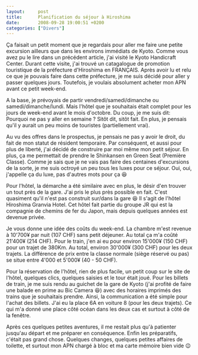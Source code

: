 ```yaml
---
layout:     post
title:      Planification du séjour à Hiroshima
date:       2008-09-28 19:00:51 +0200
categories: ["Divers"]
---
```


Ça faisait un petit moment que je regardais pour aller me faire une petite excursion ailleurs que dans les environs
immédiats de Kyoto. Comme vous avez pu le lire dans un précédent article, j'ai visité le Kyoto Handicraft Center.
Durant cette visite, j'ai trouvé un catagalogue de promotion touristique de la préfecture d'Hiroshima en FRANÇAIS.
Après avoir lu et relu ce que je pouvais faire dans cette préfecture, je me suis décidé pour aller y passer
quelques jours. Toutefois, je voulais absolument acheter mon APN avant ce petit week-end.

<!--more-->

A la base, je prévoyais de partir vendredi/samedi/dimanche ou samedi/dimanche/lundi. Mais l'hôtel que je souhaitais
était complet pour les jours de week-end avant le mois d'octobre. Du coup, je me suis dit: Pourquoi ne pas y aller
en semaine ? Sitôt dit, sitôt fait. En plus, je pensais qu'il y aurait un peu moins de touristes (partiellement
vrai).

Au vu des offres dans le prospectus, je pensais ne pas y avoir le droit, du fait de mon statut de résident
temporaire. Par conséquent, et aussi pour plus de liberté, j'ai décidé de construire par moi même mon petit séjour.
En plus, ça me permettait de prendre le Shinkansen en Green Seat (Première Classe). Comme je sais que je ne vais
pas faire des centaines d'excursions de la sorte, je me suis octroyé un peu tous les luxes pour ce séjour. Oui,
oui, j'appelle ça du luxe, pas d'autres mots pour ça :laughing:

Pour l'hôtel, la démarche a été similaire avec en plus, le désir d'en trouver un tout près de la gare. J'ai pris le
plus près possible en fait. C'est quasiment qu'il n'est pas construit sur/dans la gare :laughing: Il s'agit de
l'hôtel Hiroshima Granvia Hotel. Cet hôtel fait partie du groupe JR qui est la compagnie de chemins de fer du
Japon, mais depuis quelques années est devenue privée.

Je vous donne une idée des coûts du week-end. La chambre m'est revenue à 10'700¥ par nuit (107 CHF) sans petit
déjeuner. Au total ça m'a coûté 21'400¥ (214 CHF). Pour le train, j'en ai eu pour environ 15'000¥ (150 CHF)
pour un trajet de 380Km. Au total, environ 30'000¥ (300 CHF) pour les deux trajets. La différence de prix entre
la classe normale (siège réservé ou pas) se situe entre 4'000 et 5'000¥ (40 - 50 CHF).

Pour la réservation de l'hôtel, rien de plus facile, un petit coup sur le site de l'hôtel, quelques clics, quelques
saisies et le tour était joué. Pour les billets de train, je me suis rendu au guichet de la gare de Kyoto (j'ai
profité de faire une balade en prime au Bic Camera :laughing:) avec des horaires imprimés des trains que je
souhaitais prendre. Ainsi, la communication a été simple pour l'achat des billets. J'ai eu la place 6A en voiture 8
(pour les deux trajets). Ce qui m'a donné une place côté océan dans les deux cas et surtout à côté de la fenêtre.

Après ces quelques petites aventures, il me restait plus qu'à patienter jusqu'au départ et me préparer en
conséquence. Enfin les préparatifs, c'était pas grand chose. Quelques changes, quelques petites affaires de
toilette, et surtout mon APN chargé à bloc et ma carte mémoire bien vide :wink: